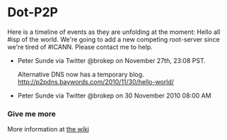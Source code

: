 # Dot-P2P
Here is a timeline of events as they are unfolding at the moment:
    Hello all #isp of the world. We're going to add a new competing root-server since we're 
    tired of #ICANN. Please contact me to help. 

- Peter Sunde via Twitter @brokep on November 27th, 23:08 PST.

    Alternative DNS now has a temporary blog.
    http://p2pdns.baywords.com/2010/11/30/hello-world/

- Peter Sunde via Twitter @brokep on 30 November 2010 08:00 AM

### Give me more
More information at [the wiki](http://dot-p2p.org/index.php?title=Main_Page)
